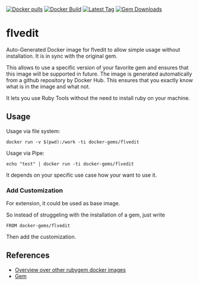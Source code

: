 [![Docker pulls](https://img.shields.io/docker/pulls/rubygem/flvedit.svg)](https://hub.docker.com/r/rubygem/flvedit/)
[![Docker Build](https://img.shields.io/docker/automated/rubygem/flvedit.svg)](https://hub.docker.com/r/rubygem/flvedit/)
[![Latest Tag](https://img.shields.io/github/tag/docker-rubygem/flvedit.svg)](https://hub.docker.com/r/rubygem/flvedit/)
[![Gem Downloads](https://img.shields.io/gem/dt/flvedit.svg)](https://rubygems.org/gems/flvedit/)
# flvedit

Auto-Generated Docker image for flvedit to allow simple usage without installation.
It is in sync with the original gem.

This allows to use a specific version of your favorite gem and ensures that this image will be supported in future.
The image is generated automatically from a github repository by Docker Hub.
This ensures that you exactly know what is in the image and what not.

It lets you use Ruby Tools without the need to install ruby on your machine.

## Usage

Usage via file system:

`docker run -v $(pwd):/work -ti docker-gems/flvedit`

Usage via Pipe:

`echo "test" | docker run -ti docker-gems/flvedit`

It depends on your specific use case how your want to use it.

### Add Customization

For extension, it could be used as base image.

So instead of struggeling with the installation of a gem, just write

`FROM docker-gems/flvedit`

Then add the customization.

## References

 - [Overview over other rubygem docker images](https://github.com/thinkbot/docker-rubygem)
 - [Gem](https://rubygems.org/gems/flvedit/)
